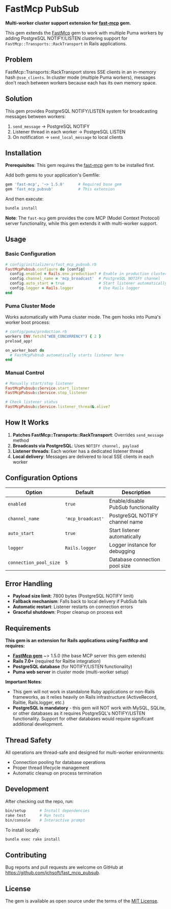 # FastMcp PubSub

**Multi-worker cluster support extension for [fast-mcp](https://github.com/yjacquin/fast-mcp) gem.**

This gem extends the [FastMcp](https://github.com/yjacquin/fast-mcp) gem to work with multiple Puma workers by adding PostgreSQL NOTIFY/LISTEN clustering support for `FastMcp::Transports::RackTransport` in Rails applications.

## Problem

FastMcp::Transports::RackTransport stores SSE clients in an in-memory hash `@sse_clients`. In cluster mode (multiple Puma workers), messages don't reach between workers because each has its own memory space.

## Solution

This gem provides PostgreSQL NOTIFY/LISTEN system for broadcasting messages between workers:

1. `send_message` → PostgreSQL NOTIFY
2. Listener thread in each worker → PostgreSQL LISTEN  
3. On notification → `send_local_message` to local clients

## Installation

**Prerequisites**: This gem requires the [fast-mcp](https://github.com/yjacquin/fast-mcp) gem to be installed first.

Add both gems to your application's Gemfile:

```ruby
gem 'fast-mcp', '~> 1.5.0'      # Required base gem
gem 'fast_mcp_pubsub'           # This extension
```

And then execute:

```bash
bundle install
```

**Note**: The `fast-mcp` gem provides the core MCP (Model Context Protocol) server functionality, while this gem extends it with multi-worker support.

## Usage

### Basic Configuration

```ruby
# config/initializers/fast_mcp_pubsub.rb
FastMcpPubsub.configure do |config|
  config.enabled = Rails.env.production? # Enable in production cluster mode
  config.channel_name = 'mcp_broadcast'  # PostgreSQL NOTIFY channel
  config.auto_start = true               # Start listener automatically
  config.logger = Rails.logger           # Use Rails logger
end
```

### Puma Cluster Mode

Works automatically with Puma cluster mode. The gem hooks into Puma's worker boot process:

```ruby
# config/puma/production.rb
workers ENV.fetch("WEB_CONCURRENCY") { 2 }
preload_app!

on_worker_boot do
  # FastMcpPubsub automatically starts listener here
end
```

### Manual Control

```ruby
# Manually start/stop listener
FastMcpPubsub::Service.start_listener
FastMcpPubsub::Service.stop_listener

# Check listener status
FastMcpPubsub::Service.listener_thread&.alive?
```

## How It Works

1. **Patches FastMcp::Transports::RackTransport**: Overrides `send_message` method
2. **Broadcasts via PostgreSQL**: Uses `NOTIFY channel, payload` 
3. **Listener threads**: Each worker has a dedicated listener thread
4. **Local delivery**: Messages are delivered to local SSE clients in each worker

## Configuration Options

| Option | Default | Description |
|--------|---------|-------------|
| `enabled` | `true` | Enable/disable PubSub functionality |
| `channel_name` | `'mcp_broadcast'` | PostgreSQL NOTIFY channel name |
| `auto_start` | `true` | Start listener automatically |
| `logger` | `Rails.logger` | Logger instance for debugging |
| `connection_pool_size` | `5` | Database connection pool size |

## Error Handling

- **Payload size limit**: 7800 bytes (PostgreSQL NOTIFY limit)
- **Fallback mechanism**: Falls back to local delivery if PubSub fails  
- **Automatic restart**: Listener restarts on connection errors
- **Graceful shutdown**: Proper cleanup on process exit

## Requirements

**This gem is an extension for Rails applications using FastMcp and requires:**

- **[FastMcp gem](https://github.com/yjacquin/fast-mcp)** ~> 1.5.0 (the base MCP server this gem extends)
- **Rails 7.0+** (required for Railtie integration)
- **PostgreSQL database** (for NOTIFY/LISTEN functionality)
- **Puma web server** in cluster mode (multi-worker setup)

**Important Notes**:
- This gem will not work in standalone Ruby applications or non-Rails frameworks, as it relies heavily on Rails infrastructure (ActiveRecord, Railtie, Rails.logger, etc.)
- **PostgreSQL is mandatory** - this gem will NOT work with MySQL, SQLite, or other databases as it requires PostgreSQL's NOTIFY/LISTEN functionality. Support for other databases would require significant additional development.

## Thread Safety

All operations are thread-safe and designed for multi-worker environments:

- Connection pooling for database operations
- Proper thread lifecycle management  
- Automatic cleanup on process termination

## Development

After checking out the repo, run:

```bash
bin/setup      # Install dependencies
rake test      # Run tests
bin/console    # Interactive prompt
```

To install locally:

```bash
bundle exec rake install
```

## Contributing

Bug reports and pull requests are welcome on GitHub at https://github.com/jchsoft/fast_mcp_pubsub.

## License

The gem is available as open source under the terms of the [MIT License](https://opensource.org/licenses/MIT).